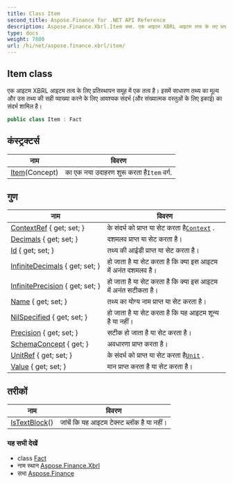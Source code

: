 ```yaml
---
title: Class Item
second_title: Aspose.Finance for .NET API Reference
description: Aspose.Finance.Xbrl.Item कक्ष. एक आइटम XBRL आइटम तत्व के लए प्रतस्थपन समूह में एक तत्व है इसमें सधरण तथ्य क मूल्य और उस तथ्य क सह व्यख्य करने के लए आवश्यक संदर्भ और संख्यत्मक वस्तुओं के लए इकई क संदर्भ शमल है
type: docs
weight: 7800
url: /hi/net/aspose.finance.xbrl/item/
---
```

## Item class

एक आइटम XBRL आइटम तत्व के लिए प्रतिस्थापन समूह में एक तत्व है। इसमें साधारण तथ्य का मूल्य और उस तथ्य की सही व्याख्या करने के लिए आवश्यक संदर्भ (और संख्यात्मक वस्तुओं के लिए इकाई) का संदर्भ शामिल है।

```csharp
public class Item : Fact
```

## कंस्ट्रक्टर्स

| नाम | विवरण |
| --- | --- |
| [Item](item/)(Concept) | का एक नया उदाहरण शुरू करता है`Item` वर्ग. |

## गुण

| नाम | विवरण |
| --- | --- |
| [ContextRef](../../aspose.finance.xbrl/item/contextref/) { get; set; } | के संदर्भ को प्राप्त या सेट करता है[`Context`](../context/) . |
| [Decimals](../../aspose.finance.xbrl/item/decimals/) { get; set; } | दशमलव प्राप्त या सेट करता है। |
| [Id](../../aspose.finance.xbrl/fact/id/) { get; set; } | तथ्य की आईडी प्राप्त या सेट करता है। |
| [InfiniteDecimals](../../aspose.finance.xbrl/item/infinitedecimals/) { get; set; } | हो जाता है या सेट करता है कि क्या इस आइटम में अनंत दशमलव है। |
| [InfinitePrecision](../../aspose.finance.xbrl/item/infiniteprecision/) { get; set; } | हो जाता है या सेट करता है कि क्या इस आइटम में अनंत सटीकता है। |
| [Name](../../aspose.finance.xbrl/fact/name/) { get; set; } | तथ्य का योग्य नाम प्राप्त या सेट करता है। |
| [NilSpecified](../../aspose.finance.xbrl/item/nilspecified/) { get; set; } | हो जाता है या सेट करता है कि यह आइटम शून्य है या नहीं। |
| [Precision](../../aspose.finance.xbrl/item/precision/) { get; set; } | सटीक हो जाता है या सेट करता है। |
| [SchemaConcept](../../aspose.finance.xbrl/item/schemaconcept/) { get; } | अवधारणा प्राप्त करता है। |
| [UnitRef](../../aspose.finance.xbrl/item/unitref/) { get; set; } | के संदर्भ को प्राप्त या सेट करता है[`Unit`](../unit/) . |
| [Value](../../aspose.finance.xbrl/item/value/) { get; set; } | मान प्राप्त करता है या सेट करता है। |

## तरीकों

| नाम | विवरण |
| --- | --- |
| [IsTextBlock](../../aspose.finance.xbrl/item/istextblock/)() | जांचें कि यह आइटम टेक्स्ट ब्लॉक है या नहीं। |

### यह सभी देखें

* class [Fact](../fact/)
* नाम स्थान [Aspose.Finance.Xbrl](../../aspose.finance.xbrl/)
* सभा [Aspose.Finance](../../)


